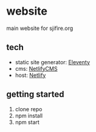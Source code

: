 # website
main website for sjifire.org

## tech
- static site generator: [Eleventy](https://www.11ty.dev/)
- cms: [NetlifyCMS](https://www.netlifycms.org/)
- host: [Netlify](https://www.netlify.com/)

## getting started
1. clone repo
2. npm install
3. npm start 
